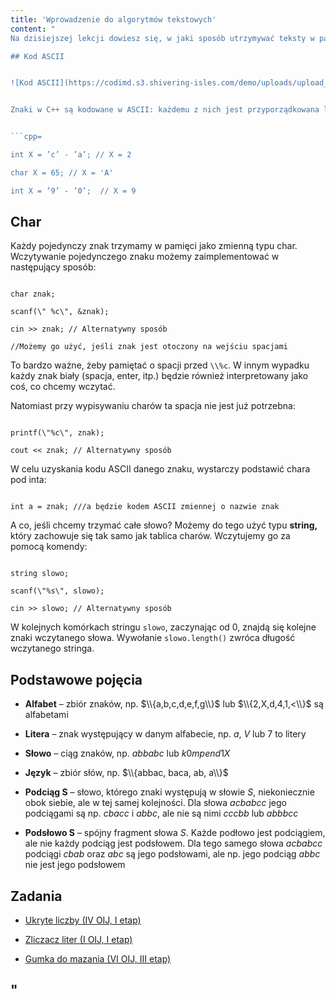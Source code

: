 ```yaml
---
title: 'Wprowadzenie do algorytmów tekstowych'
content: "
Na dzisiejszej lekcji dowiesz się, w jaki sposób utrzymywać teksty w pamięci komputera oraz poznasz definicje kilku ważnych pojęć.

## Kod ASCII


![Kod ASCII](https://codimd.s3.shivering-isles.com/demo/uploads/upload_fce83cbe38054a916651f6aa894bc618.png)


Znaki w C++ są kodowane w ASCII: każdemu z nich jest przyporządkowana liczba z przedziału od $0$ do $255.$ Dzięki temu mamy możliwość odejmowania i dodawania znaków. Na przykład:


```cpp=

int X = ’c’ - ’a’; // X = 2

char X = 65; // X = 'A'

int X = ’9’ - ’0’;  // X = 9

```


## Char

Każdy pojedynczy znak trzymamy w pamięci jako zmienną typu char. Wczytywanie pojedynczego znaku możemy zaimplementować w następujący sposób:


```cpp=

char znak;

scanf(\" %c\", &znak);

cin >> znak; // Alternatywny sposób

//Możemy go użyć, jeśli znak jest otoczony na wejściu spacjami

```


To bardzo ważne, żeby pamiętać o spacji przed ```\\%c```. W innym wypadku każdy znak biały (spacja, enter, itp.) będzie również interpretowany jako coś, co chcemy wczytać.


Natomiast przy wypisywaniu charów ta spacja nie jest już potrzebna:


```cpp=

printf(\"%c\", znak);

cout << znak; // Alternatywny sposób

```


W celu uzyskania kodu ASCII danego znaku, wystarczy podstawić chara pod inta:


```cpp=

int a = znak; ///a będzie kodem ASCII zmiennej o nazwie znak

```


A co, jeśli chcemy trzymać całe słowo? Możemy do tego użyć typu <b>string,</b> który zachowuje się tak samo jak tablica charów. Wczytujemy go za pomocą komendy:


```cpp=

string slowo;

scanf(\"%s\", slowo);

cin >> slowo; // Alternatywny sposób

```


W kolejnych komórkach stringu ```slowo```, zaczynając od 0, znajdą się kolejne znaki wczytanego słowa. Wywołanie ```slowo.length()``` zwróca długość wczytanego stringa.


## Podstawowe pojęcia

- <b>Alfabet</b> – zbiór znaków, np. $\\{a,b,c,d,e,f,g\\}$ lub $\\{2,X,d,4,1,<\\}$ są alfabetami

- <b>Litera</b> – znak występujący w danym alfabecie, np. $a,$ $V$ lub $7$ to litery

- <b>Słowo</b> – ciąg znaków, np. $abbabc$ lub $k0mpend1X$

- <b>Język</b> – zbiór słów, np. $\\{abbac, baca, ab, a\\}$

- <b>Podciąg S</b> – słowo, którego znaki występują w słowie $S,$ niekoniecznie obok siebie, ale w tej samej kolejności. Dla słowa $acbabcc$ jego podciągami są np. $cbacc$ i $abbc,$ ale nie są nimi $cccbb$ lub $abbbcc$

- <b>Podsłowo S</b> – spójny fragment słowa $S.$ Każde podłowo jest podciągiem, ale nie każdy podciąg jest podsłowem. Dla tego samego słowa $acbabcc$ podciągi $cbab$ oraz $abc$ są jego podsłowami, ale np. jego podciąg $abbc$ nie jest jego podsłowem


## Zadania
- [Ukryte liczby (IV OIJ, I etap)](https://szkopul.edu.pl/problemset/problem/B1hVIHVRAPsK9SZewqg_b014/site/?key=statement)

- [Zliczacz liter (I OIJ, I etap)](https://szkopul.edu.pl/problemset/problem/y4Yh2h48DQKL4dOEQ8smdTSL/site/?key=statement)

- [Gumka do mazania (VI OIJ, III etap)](https://szkopul.edu.pl/problemset/problem/CNrWfGt3eL5nu1HJ_Og05_v4/site/?key=statement)

"
---
```

